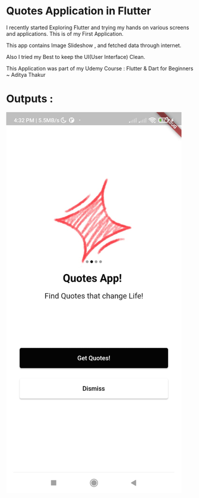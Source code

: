 # Quotes Application in Flutter

I recently started Exploring Flutter and trying my hands on various 
screens and applications. This is of my First Application.

This app contains Image Slideshow , and fetched data through internet.

Also I tried my Best to keep the UI(User Interface) Clean.

This Application was part of my Udemy Course : Flutter & Dart for
Beginners ~ Aditya Thakur
# Outputs :
![Screenshot](homeScreen.jpeg)


